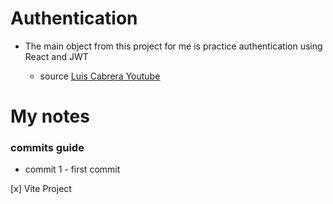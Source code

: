 # Authentication

* The main object from this project for me is practice authentication using React and JWT

  * source [Luis Cabrera Youtube](https://www.youtube.com/watch?v=oDQAzTJrbSI)


# My notes

### commits guide

* commit 1 - first commit


[x] Vite Project